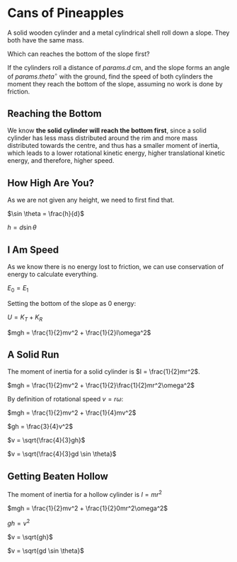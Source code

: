 # Cans of Pineapples

A solid wooden cylinder
and a metal cylindrical shell
roll down a slope.
They both have the same mass.

Which can reaches the bottom of the slope first?

If the cylinders roll a distance of ${{params.d}} \; \textrm{cm}$,
and the slope forms an angle of ${{params.theta}}^\circ$ with the ground,
find the speed of both cylinders
the moment they reach the bottom of the slope,
assuming no work is done by friction.

## Reaching the Bottom

We know **the solid cylinder will reach the bottom first**,
since a solid cylinder has less mass distributed around the rim
and more mass distributed towards the centre,
and thus has a smaller moment of inertia,
which leads to a lower rotational kinetic energy,
higher translational kinetic energy,
and therefore, higher speed.

## How High Are You?

As we are not given any height,
we need to first find that.

$\sin \theta = \frac{h}{d}$

$h = d \sin \theta$

## I Am Speed

As we know there is no energy lost to friction,
we can use conservation of energy to calculate everything.

$E_0 = E_1$

Setting the bottom of the slope as 0 energy:

$U = K_T + K_R$

$mgh = \frac{1}{2}mv^2 + \frac{1}{2}I\omega^2$

## A Solid Run

The moment of inertia for a solid cylinder is
$I = \frac{1}{2}mr^2$.

$mgh = \frac{1}{2}mv^2 + \frac{1}{2}\frac{1}{2}mr^2\omega^2$

By definition of rotational speed $v = r\omega$:

$mgh = \frac{1}{2}mv^2 + \frac{1}{4}mv^2$

$gh = \frac{3}{4}v^2$

$v = \sqrt{\frac{4}{3}gh}$

$v = \sqrt{\frac{4}{3}gd \sin \theta}$

## Getting Beaten Hollow

The moment of inertia for a hollow cylinder is
$I = mr^2$

$mgh = \frac{1}{2}mv^2 + \frac{1}{2}0mr^2\omega^2$

$gh = v^2$

$v = \sqrt{gh}$

$v = \sqrt{gd \sin \theta}$
